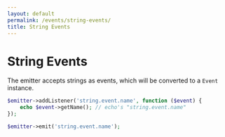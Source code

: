```yaml
---
layout: default
permalink: /events/string-events/
title: String Events
---
```


# String Events

The emitter accepts strings as events, which will be converted to a `Event` instance.

~~~ php
$emitter->addListener('string.event.name', function ($event) {
    echo $event->getName(); // echo's "string.event.name"
});

$emitter->emit('string.event.name');
~~~
